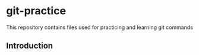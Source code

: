 # git-practice
This repository contains files used for practicing and learning git commands

## Introduction

